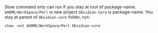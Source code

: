 Stow command only can run if you stay at root of package-name.
`$HOME/WorkSpace/Perl` is new project
`Obsidian-Core` is package-name. You stay at parent of `Obsidian-core` folder, run:

```
stow -nvt $HOME/WorkSpace/Perl Obsidian-core
```
